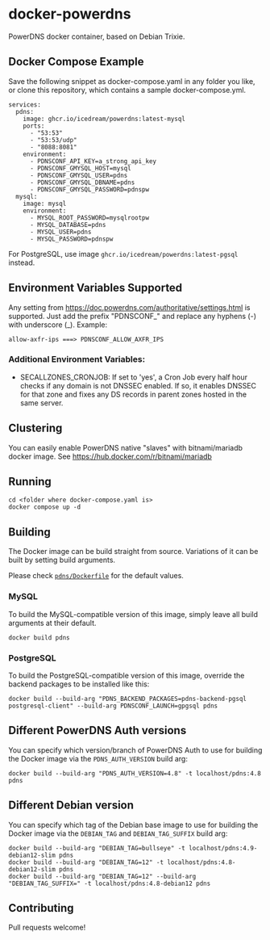 # docker-powerdns
PowerDNS docker container, based on Debian Trixie.

## Docker Compose Example

Save the following snippet as docker-compose.yaml in any folder you like, or clone this repository, which contains a sample docker-compose.yml.

```
services:
  pdns:
    image: ghcr.io/icedream/powerdns:latest-mysql
    ports:
      - "53:53"
      - "53:53/udp"
      - "8088:8081"
    environment:
      - PDNSCONF_API_KEY=a_strong_api_key
      - PDNSCONF_GMYSQL_HOST=mysql
      - PDNSCONF_GMYSQL_USER=pdns
      - PDNSCONF_GMYSQL_DBNAME=pdns
      - PDNSCONF_GMYSQL_PASSWORD=pdnspw
  mysql:
    image: mysql
    environment:
      - MYSQL_ROOT_PASSWORD=mysqlrootpw
      - MYSQL_DATABASE=pdns
      - MYSQL_USER=pdns
      - MYSQL_PASSWORD=pdnspw
```

For PostgreSQL, use image `ghcr.io/icedream/powerdns:latest-pgsql` instead.

## Environment Variables Supported

Any setting from https://doc.powerdns.com/authoritative/settings.html is supported. Just add the prefix "PDNSCONF\_" and replace any hyphens (-) with underscore (\_). Example: 

``` allow-axfr-ips ===> PDNSCONF_ALLOW_AXFR_IPS ```

### Additional Environment Variables:

 - SECALLZONES_CRONJOB: If set to 'yes', a Cron Job every half hour checks if any domain is not DNSSEC enabled. If so, it enables DNSSEC for that zone and fixes any DS records in parent zones hosted in the same server.

## Clustering

You can easily enable PowerDNS native "slaves" with bitnami/mariadb docker image. 
See <https://hub.docker.com/r/bitnami/mariadb>

## Running

```
cd <folder where docker-compose.yaml is>
docker compose up -d
```

## Building

The Docker image can be build straight from source. Variations of it can be built by setting build arguments.

Please check [`pdns/Dockerfile`](pdns/Dockerfile) for the default values.

### MySQL

To build the MySQL-compatible version of this image, simply leave all build arguments at their default.

```
docker build pdns
```

### PostgreSQL

To build the PostgreSQL-compatible version of this image, override the backend packages to be installed like this:

```
docker build --build-arg "PDNS_BACKEND_PACKAGES=pdns-backend-pgsql postgresql-client" --build-arg PDNSCONF_LAUNCH=gpgsql pdns
```

## Different PowerDNS Auth versions

You can specify which version/branch of PowerDNS Auth to use for building the Docker image via the `PDNS_AUTH_VERSION` build arg:

```
docker build --build-arg "PDNS_AUTH_VERSION=4.8" -t localhost/pdns:4.8 pdns
```

## Different Debian version

You can specify which tag of the Debian base image to use for building the Docker image via the `DEBIAN_TAG` and `DEBIAN_TAG_SUFFIX` build arg:

```
docker build --build-arg "DEBIAN_TAG=bullseye" -t localhost/pdns:4.9-debian12-slim pdns
docker build --build-arg "DEBIAN_TAG=12" -t localhost/pdns:4.8-debian12-slim pdns
docker build --build-arg "DEBIAN_TAG=12" --build-arg "DEBIAN_TAG_SUFFIX=" -t localhost/pdns:4.8-debian12 pdns
```

## Contributing

Pull requests welcome!
